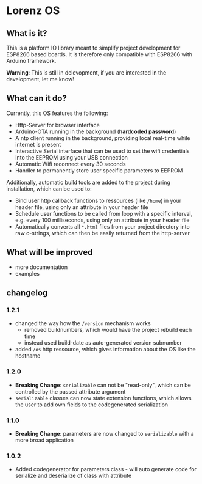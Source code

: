 # Lorenz OS

## What is it?

This is a platform IO library meant to simplify project development for ESP8266 based boards.
It is therefore only compatible with ESP8266 with Arduino framework.

**Warning**: This is still in delevopment, if you are interested in the development, let me know!

## What can it do?

Currently, this OS features the following:

* Http-Server for browser interface
* Arduino-OTA running in the background (**hardcoded password**)
* A ntp client running in the background, providing local real-time while internet is present
* Interactive Serial interface that can be used to set the wifi credentials into the EEPROM using your USB connection
* Automatic Wifi reconnect every 30 seconds
* Handler to permanently store user specific parameters to EEPROM

Additionally, automatic build tools are added to the project during installation, which can be used to:

* Bind user http callback functions to ressources (like `/home`) in your header file, using only an attribute in your header file
* Schedule user functions to be called from loop with a specific interval, e.g. every 100 milliseconds, using only an attribute in your header file
* Automatically converts all `*.html` files from your project directory into raw c-strings, which can then be easily returned from the http-server

## What will be improved

* more documentation
* examples

## changelog

### 1.2.1

* changed the way how the `/version` mechanism works
  * removed buildnumbers, which would have the project rebuild each time
  * instead used build-date as auto-generated version subnumber
* added `/os` http ressource, which gives information about the OS like the hostname

### 1.2.0

* **Breaking Change**: `serializable` can not be "read-only", which can be controlled by the passed attribute argument
* `serializable` classes can now state extension functions, which allows the user to add own fields to the codegenerated serialization

### 1.1.0

* **Breaking Change**: parameters are now changed to `serializable` with a more broad application

### 1.0.2

* Added codegenerator for parameters class - will auto generate code for serialize and deserialize of class with attribute
